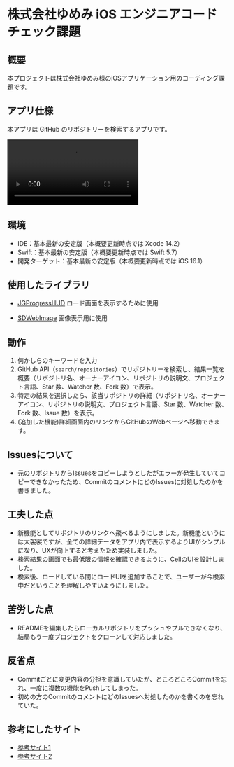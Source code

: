 # 株式会社ゆめみ iOS エンジニアコードチェック課題

## 概要

本プロジェクトは株式会社ゆめみ様のiOSアプリケーション用のコーディング課題です。

## アプリ仕様

本アプリは GitHub のリポジトリーを検索するアプリです。

![動作イメージ](https://user-images.githubusercontent.com/65376978/215792032-ee9d708f-3380-479e-ab17-bcb85b975d39.mov)


## 環境

- IDE：基本最新の安定版（本概要更新時点では Xcode 14.2）
- Swift：基本最新の安定版（本概要更新時点では Swift 5.7）
- 開発ターゲット：基本最新の安定版（本概要更新時点では iOS 16.1）


## 使用したライブラリ

- [JGProgressHUD](https://github.com/JonasGessner/JGProgressHUD)
ロード画面を表示するために使用

- [SDWebImage](https://github.com/SDWebImage/SDWebImage)
画像表示用に使用


## 動作

1. 何かしらのキーワードを入力
2. GitHub API（`search/repositories`）でリポジトリーを検索し、結果一覧を概要（リポジトリ名、オーナーアイコン、リポジトリの説明文、プロジェクト言語、Star 数、Watcher 数、Fork 数）で表示。
3. 特定の結果を選択したら、該当リポジトリの詳細（リポジトリ名、オーナーアイコン、リポジトリの説明文、プロジェクト言語、Star 数、Watcher 数、Fork 数、Issue 数）を表示。
4. (追加した機能)詳細画面内のリンクからGitHubのWebページへ移動できます。


## Issuesについて

- [元のリポジトリ](https://github.com/yumemi-inc/ios-engineer-codecheck)からIssuesをコピーしようとしたがエラーが発生していてコピーできなかったため、CommitのコメントにどのIssuesに対処したのかを書きました。


## 工夫した点

- 新機能としてリポジトリのリンクへ飛べるようにしました。新機能というには大袈裟ですが、全ての詳細データをアプリ内で表示するよりUIがシンプルになり、UXが向上すると考えたため実装しました。
- 検索結果の画面でも最低限の情報を確認できるように、CellのUIを設計しました。
- 検索後、ロードしている間にロードUIを追加することで、ユーザーが今検索中だということを理解しやすいようにしました。


## 苦労した点

- READMEを編集したらローカルリポジトリをプッシュやプルできなくなり、結局もう一度プロジェクトをクローンして対応しました。


## 反省点

- Commitごとに変更内容の分担を意識していたが、ところどころCommitを忘れ、一度に複数の機能をPushしてしまった。
- 初めの方のCommitのコメントにどのIssuesへ対処したのかを書くのを忘れていた。


## 参考にしたサイト

- [参考サイト1](https://qiita.com/SHOBLOG/items/5083e43558581cbf0dee)
- [参考サイト2](https://zenn.dev/ikeh1024/articles/1b8c0ecc11c99f)
